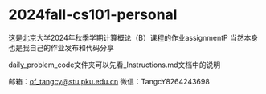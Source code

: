 # 2024fall-cs101-personal
这是北京大学2024年秋季学期计算概论（B）课程的作业assignmentP
当然本身也是我自己的作业发布和代码分享

daily_problem_code文件夹可以先看_Instructions.md文档中的说明

邮箱：of_tangcy@stu.pku.edu.cn
微信：TangcY8264243698
